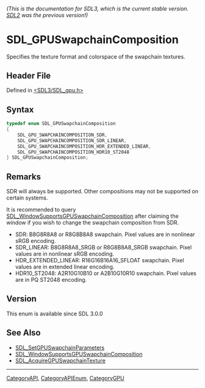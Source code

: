 ###### (This is the documentation for SDL3, which is the current stable version. [SDL2](https://wiki.libsdl.org/SDL2/) was the previous version!)
# SDL_GPUSwapchainComposition

Specifies the texture format and colorspace of the swapchain textures.

## Header File

Defined in [<SDL3/SDL_gpu.h>](https://github.com/libsdl-org/SDL/blob/main/include/SDL3/SDL_gpu.h)

## Syntax

```c
typedef enum SDL_GPUSwapchainComposition
{
    SDL_GPU_SWAPCHAINCOMPOSITION_SDR,
    SDL_GPU_SWAPCHAINCOMPOSITION_SDR_LINEAR,
    SDL_GPU_SWAPCHAINCOMPOSITION_HDR_EXTENDED_LINEAR,
    SDL_GPU_SWAPCHAINCOMPOSITION_HDR10_ST2048
} SDL_GPUSwapchainComposition;
```

## Remarks

SDR will always be supported. Other compositions may not be supported on
certain systems.

It is recommended to query
[SDL_WindowSupportsGPUSwapchainComposition](SDL_WindowSupportsGPUSwapchainComposition)
after claiming the window if you wish to change the swapchain composition
from SDR.

- SDR: B8G8R8A8 or R8G8B8A8 swapchain. Pixel values are in nonlinear sRGB
  encoding.
- SDR_LINEAR: B8G8R8A8_SRGB or R8G8B8A8_SRGB swapchain. Pixel values are in
  nonlinear sRGB encoding.
- HDR_EXTENDED_LINEAR: R16G16B16A16_SFLOAT swapchain. Pixel values are in
  extended linear encoding.
- HDR10_ST2048: A2R10G10B10 or A2B10G10R10 swapchain. Pixel values are in
  PQ ST2048 encoding.

## Version

This enum is available since SDL 3.0.0

## See Also

- [SDL_SetGPUSwapchainParameters](SDL_SetGPUSwapchainParameters)
- [SDL_WindowSupportsGPUSwapchainComposition](SDL_WindowSupportsGPUSwapchainComposition)
- [SDL_AcquireGPUSwapchainTexture](SDL_AcquireGPUSwapchainTexture)

----
[CategoryAPI](CategoryAPI), [CategoryAPIEnum](CategoryAPIEnum), [CategoryGPU](CategoryGPU)

